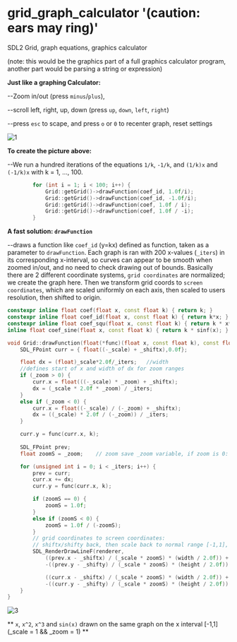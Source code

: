 # grid_graph_calculator '(caution: ears may ring)'
SDL2 Grid, graph equations, graphics calculator

(note: this would be the graphics part of a full graphics calculator program, another part would be parsing a string or expression)

**Just like a graphing Calculator:**

--Zoom in/out (press `minus`/`plus`),
  
--scroll left, right, up, down (press `up`, `down`, `left`, `right`)

--press `esc` to scape, and press `o` or `0` to recenter graph, reset settings

![1](https://github.com/aam29dc/grid_graph_calculator/assets/73267302/bd8b6e00-78dd-4bcf-96ad-53a27f83ebf9)

**To create the picture above:**

--We run a hundred iterations of the equations `1/k`, `-1/k`, and `(1/k)x` and `(-1/k)x` with k = 1, ..., 100.
````c++
        for (int i = 1; i < 100; i++) {
            Grid::getGrid()->drawFunction(coef_id, 1.0f/i);
            Grid::getGrid()->drawFunction(coef_id, -1.0f/i);
            Grid::getGrid()->drawFunction(coef, 1.0f / i);
            Grid::getGrid()->drawFunction(coef, 1.0f / -i);
        }
````
**A fast solution: `drawFunction`**

--draws a function like `coef_id` (y=kx) defined as function, taken as a parameter to `drawFunction`.
Each graph is ran with 200 x-values (`_iters`) in its corresponding x-interval, so curves can appear to be smooth when zoomed in/out, and no need to check drawing out of bounds.
Basically there are 2 different coordinate systems, `grid coordinates` are normalized; we create the graph here. Then we transform grid coords to `screen coordinates`, which are scaled uniformly on each axis, then scaled to users resolution, then shifted to origin.
````c++
constexpr inline float coef(float x, const float k) { return k; }
constexpr inline float coef_id(float x, const float k) { return k*x; }
constexpr inline float coef_squ(float x, const float k) { return k * x*x; }
inline float coef_sine(float x, const float k) { return k * sinf(x); }

void Grid::drawFunction(float(*func)(float x, const float k), const float k) const {
	SDL_FPoint curr = { float((-_scale) + _shiftx),0.0f};

	float dx = (float)_scale*2.0f/_iters;	//width
	//defines start of x and width of dx for zoom ranges
	if (_zoom > 0) {
		curr.x = float(((-_scale) * _zoom) + _shiftx);
		dx = (_scale * 2.0f * _zoom) / _iters;
	}
	else if (_zoom < 0) {
		curr.x = float((-_scale) / (-_zoom) + _shiftx);
		dx = ((_scale) * 2.0f / (-_zoom)) / _iters;
	}

	curr.y = func(curr.x, k);
	
	SDL_FPoint prev;
	float zoomS = _zoom;	// zoom save _zoom variable, if zoom is 0: use 1, and if negative: use negated reciprocal

	for (unsigned int i = 0; i < _iters; i++) {
		prev = curr;
		curr.x += dx;
		curr.y = func(curr.x, k);

		if (zoomS == 0) {
			zoomS = 1.0f;
		}
		else if (zoomS < 0) {
			zoomS = 1.0f / (-zoomS);
		}
		// grid coordinates to screen coordinates:
		// shiftx/shifty back, then scale back to normal range [-1,1], then scale to width/height of screen, then shift to center of screen
		SDL_RenderDrawLineF(renderer,
			((prev.x - _shiftx) / (_scale * zoomS) * (width / 2.0f)) + (width / 2.0f),
			-((prev.y - _shifty) / (_scale * zoomS) * (height / 2.0f)) + (height / 2.0f),

			((curr.x - _shiftx) / (_scale * zoomS) * (width / 2.0f)) + (width / 2.0f),
			-((curr.y - _shifty) / (_scale * zoomS) * (height / 2.0f)) + (height / 2.0f));
	}
}
````

![3](https://github.com/aam29dc/grid_graph_calculator/assets/73267302/3f7ed499-b9a3-42b9-9e32-8a8692584e51)

** `x`, `x^2`, `x^3` and `sin(x)` drawn on the same graph on the x interval [-1,1] (_scale = 1 && _zoom = 1) **
